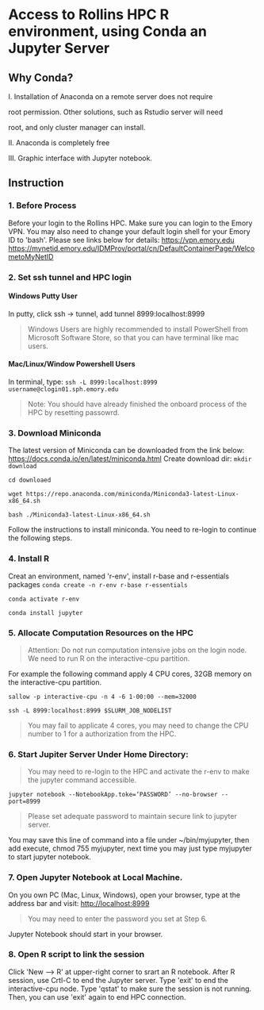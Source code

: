 ﻿# Access to Rollins HPC R environment, using Conda an Jupyter Server 

## Why Conda?

I. Installation of Anaconda on a remote server does not require

root permission. Other solutions, such as Rstudio server will need

root, and only cluster manager can install.

II. Anaconda is completely free

III. Graphic interface with Jupyter notebook.

## Instruction
### 1. Before Process
Before your login to the Rollins HPC. Make sure you can login to the Emory VPN. You may also need to change your default login shell for your Emory ID to 'bash'. Please see links below for details:
https://vpn.emory.edu
https://mynetid.emory.edu/IDMProv/portal/cn/DefaultContainerPage/WelcometoMyNetID
### 2. Set ssh tunnel and HPC login
#### Windows Putty User
In putty, click ssh -> tunnel, add tunnel 8999:localhost:8999
>Windows Users are highly recommended to install PowerShell from Microsoft Software Store, so that you can have terminal like mac users.
#### Mac/Linux/Window Powershell Users
In terminal, type:
`ssh -L 8999:localhost:8999 username@clogin01.sph.emory.edu`
>Note: You should have already finished the onboard process of the HPC by resetting passowrd.
### 3. Download Miniconda
The latest version of Miniconda can be downloaded from the link below:
https://docs.conda.io/en/latest/miniconda.html
Create download dir:
`mkdir download`

`cd downloaed`

`wget https://repo.anaconda.com/miniconda/Miniconda3-latest-Linux-x86_64.sh`

`bash ./Miniconda3-latest-Linux-x86_64.sh`

Follow the instructions to install miniconda. You need to re-login to continue the following steps.
### 4. Install R
Creat an environment, named 'r-env', install r-base and r-essentials packages
`conda create -n r-env r-base r-essentials`

`conda activate r-env`

`conda install jupyter`

### 5. Allocate Computation Resources on the HPC
> Attention: Do not run computation intensive jobs on the login node. We need to run R on the interactive-cpu partition.

For example the following command apply 4 CPU cores, 32GB memory on the interactive-cpu partition.

`sallow -p interactive-cpu -n 4 -6 1-00:00 --mem=32000`

`ssh -L 8999:localhost:8999 $SLURM_JOB_NODELIST`

> You may fail to applicate 4 cores, you may need to change the CPU number to 1 for a authorization from the HPC.

### 6. Start Jupiter Server Under Home Directory:
> You may need to re-login to the HPC and activate the r-env to make the jupyter command accessible.

`jupyter notebook --NotebookApp.toke=‘PASSWORD’ --no-browser --port=8999`

>Please set adequate password to maintain secure link to jupyter server.

You may save this line of command into a file under ~/bin/myjupyter, then add execute, chmod 755 myjupyter, next time you may just type myjupyter to start jupyter notebook.

### 7. Open Jupyter Notebook at Local Machine.
On you own PC (Mac, Linux, Windows), open your browser, type at the address bar and visit:
[http://localhost:8999](http://localhost:8999/)
> You may need to enter the password you set at Step 6.

Jupyter Notebook should start in your browser.

### 8. Open R script to link the session
Click 'New --> R' at upper-right corner to srart an R notebook.
After R session, use Crtl-C to end the Jupyter server.
Type 'exit' to end the interactive-cpu node.
Type 'qstat' to make sure the session is not running.
Then, you can use 'exit' again to end HPC connection.


